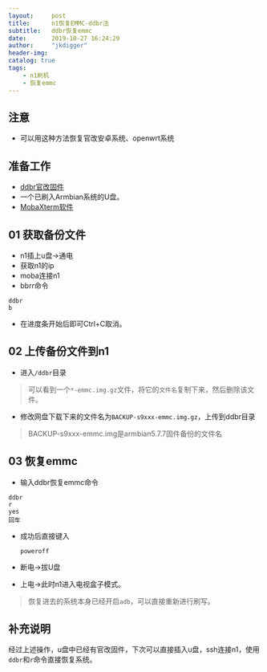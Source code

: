 ```yaml
---
layout:     post
title:      n1恢复EMMC-ddbr法
subtitle:   ddbr恢复emmc
date:       2019-10-27 16:24:29
author:     "jkdigger"
header-img: 
catalog: true
tags:
    - n1刷机
	- 恢复emmc
---
```


## 注意
- 可以用这种方法恢复官改安卓系统、openwrt系统

## 准备工作
- [ddbr官改固件](https://cnone.lty.fun/home/%E5%B7%A5%E5%85%B7%E5%BA%93/N1/ddbr/)
- 一个已刷入Armbian系统的U盘。
- [MobaXterm软件](https://mobaxterm.mobatek.net/)

##  01 获取备份文件

- n1插上u盘→通电
- 获取n1的ip
- moba连接n1
- bbrr命令

```
ddbr
b
```

- 在进度条开始后即可Ctrl+C取消。

## 02 上传备份文件到n1

- 进入`/ddbr`目录

> 可以看到一个`*-emmc.img.gz`文件，将它的`文件名`复制下来，然后删除该文件。 

- 修改网盘下载下来的文件名为`BACKUP-s9xxx-emmc.img.gz`，上传到ddbr目录

> BACKUP-s9xxx-emmc.img是armbian5.7.7固件备份的文件名

## 03 恢复emmc

- 输入ddbr恢复emmc命令

```
ddbr
r
yes
回车
```

- 成功后直接键入

  ```
  poweroff
  ```

- 断电→拔U盘
- 上电→此时n1进入电视盒子模式。

> 恢复进去的系统本身已经开启`adb`，可以直接重新进行刷写。

## 补充说明

经过上述操作，u盘中已经有官改固件，下次可以直接插入u盘，ssh连接n1，使用`ddbr`和`r`命令直接恢复系统。